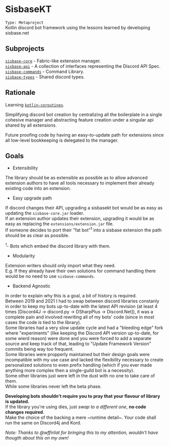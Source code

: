 # SisbaseKT
`Type: Metaproject`   
Kotlin discord bot framework using the lessons learned by developing sisbase.net

## Subprojects
[`sisbase-core`](sisbasekt/core.md) - Fabric-like extension manager.  
[`sisbase-api`](sisbasekt/api.md) - A collection of interfaces representing the Discord API Spec.  
[`sisbase-commands`](sisbasekt/commands.md) - Command Library.  
[`sisbase-types`](sisbasekt/types.md) - Shared discord types.  

## Rationale
Learning [`kotlin-coroutines`](https://github.com/Kotlin/kotlinx.coroutines).  

Simplifying discord bot creation by centralizing all the boilerplate in a single cohesive manager and abstracting feature creation under a singular api shared by all extensions.  

Future proofing code by having an easy-to-update path for extensions since all low-level bookkeeping is delegated to the manager.

## Goals

- Extensibility

The library should be as extensible as possible as to allow advanced extension authors to have all tools necessary to implement their already existing code into an extension.  

- Easy upgrade path

If discord changes their API, upgrading a sisbasekt bot would be as easy as updating the `sisbase-core.jar` loader.  
If an extension author updates their extension, upgrading it would be as easy as replacing the `extensions/extension.jar` file.  
If someone decides to port their "fat bot"<sup>1</sup> into a sisbase extension the path should be as clear as possible.  

<sup>1</sup>- Bots which embed the discord library with them.   

- Modularity

Extension writers should only import what they need.  
E.g. If they already have their own solutions for command handling there would be no need to use `sisbase-commands`.  

- Backend Agnostic

In order to explain why this is a goal, a bit of history is required.  
Between 2019 and 2021 I had to swap between discord libraries constanly in order to keep my bots up-to-date with the latest API revision (at least 4 times [Discord4J -> discord.py -> DSharpPlus -> Discord.Net]), it was a complete pain and involved rewriting all of my bots' code (since in most cases the code is tied to the library).  
Some libraries had a very slow update cycle and had a "bleeding edge" fork where "experiments" (like keeping the Discord API version up-to-date, for some wierd reason) were done and you were forced to add a separate source and keep track of that, leading to "Update Framework Version" commits being way too frequent.  
Some libraries were propperly maintained but their design goals were incompatible with my use case and lacked the flexibility necessary to create personalized solutions to even prefix handling (which if you ever made anything more complex then a single-guild bot is a necessity).  
Some other libraries just were left in the dust with no one to take care of them.  
While some libraries never left the beta phase.  

**Developing bots shouldn't require you to pray that your flavour of library is updated.**  
If the library you're using dies, just *swap to a different one*, **no code changes required**.  
Make the choice of the backing a mere ~runtime detail~. Your code shall run the same on Discord4j and Kord.  

*Note: 
Thanks to @wffirilat for bringing this to my attention, wouldn't have thougth about this on my own!*
